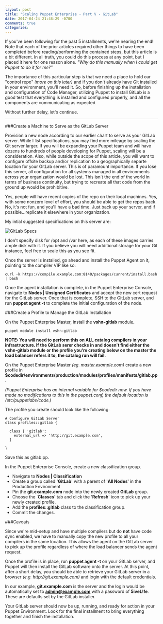 ```yaml
---
layout: post
title: "Scaling Puppet Enterprise - Part V - GitLab"
date: 2017-04-24 21:48:29 -0700
comments: true
categories: 
---
```


If you've been following for the past 5 installments, we're nearing the end! Note that each of the prior articles required other things to have been completed before reading/performing the contained steps, but this article is a bit different. In all truth, you could do this process at any point, but I placed it here for one reason alone. _"Why do this manually when I could get Puppet to do it for me?"_

The importance of this particular step is that we need a place to hold our "control repo" _(more on this later)_ and if you don't already have Git installed in your environment, you'll need it. So, before finishing up the installation and configuration of Code Manager, utilizing Puppet to install GitLab is a good test that everything is installed and configured properly, and all the components are communicating as expected. 

Without further delay, let's continue.

---

###Create a Machine to Serve as the GitLab Server

Provision a new node according to our earlier chart to serve as your GitLab server. While I list specifications, you may find more mileage by scaling the Git server larger. If you will be expanding your Puppet team and will have dozens to hundreds of people developing for Puppet, scaling will be a consideration. Also, while outside the scope of this article, you will want to configure offsite backup and/or replication to a geographically separte location for your GitLab server. This is of paramount importance. If you lose this server, all configuration for all systems managed in all environments across your organization would be lost. This isn't the end of the world in terms of business continuity, but trying to recreate all that code from the ground up would be prohibitive. 

Yes, people will have recent copies of the repo on their local machines. Yes, with some nonzero level of effort, you should be able to get the repos back.  No, it's not fun, and you'll have a bad time. Just back up your server, and if possible...replicate it elsewhere in your organization.

My intial suggested specifications on this server are:

![GitLab Specs](http://cvquesty.github.io/images/gitlab_specs.png)

I don't specify disk for /opt and /var here, as each of these images carries ample disk with it. If you believe you will need additional storage for your Git instance, feel free to scale this as you see fit. 

Once the server is installed, go ahead and install the Puppet Agent on it, pointing to the compiler VIP like so:

```
curl -k https://compile.example.com:8140/packages/current/install.bash | bash
```

Once the agent installation is complete, in the Puppet Enterprise Console, navigate to **Nodes | Unsigned Certificates** and accept the new cert request for the GitLab server. Once that is complete, SSH to the GitLab server, and run **puppet agent -t** to complete the initial configuration of the node.

###Create a Profile to Manage the GitLab Installation

On the Puppet Enterprise Master, install the **vshn-gitlab** module.

```
puppet module install vshn-gitlab
```

**NOTE: You will need to perform this on ALL catalog compilers in your infrastructure. If the GitLab serer checks in and doesn't find either the vshn-gitlab module or the profile you're creating below on the master the load balancer refers it to, the catalog run will fail.**

On the Puppet Enterprise Master _(eg. master.example.com)_ create a new profile in **$codedir/environments/production/modules/profiles/manifests/gitlab.pp**.

_(Puppet Enterprise has an internal variable for $codedir now. If you have made no modifications to this in the puppet.conf, the default location is /etc/puppetlabs/code.)_

The profile you create should look like the following:

```
# Configure GitLab Server
class profiles::gitlab {

  class { 'gitlab':
    external_url => 'http://git.example.com',
  }
  
}
```

Save this as gitlab.pp.

In the Puppet Enterprise Console, create a new classification group.

* Navigate to **Nodes | Classification**
* Create a group called '**GitLab**' with a parent of '**All Nodes**' in the Production Environment
* Pin the **git.example.com** node into the newly created **GitLab** group.
* Choose the '**Classes**' tab and click the '**Refresh**' icon to pick up your newly created profile.
* Add the **profiles::gitlab** class to the classification group.
* Commit the changes.

###Caveats

Since we're mid-setup and have multiple compilers but do **not** have code sync enabled, we have to manually copy the new profile to all your compilers in the same location. This allows the agent on the GitLab server to pick up the profile regardless of where the load balancer sends the agent request.

Once the profile is in place, run **puppet agent -t** on your GitLab server, and Puppet will then install the GitLab software onto the server. At this point, after a short delay, you should be able to retrieve your GitLab server in a browser _(e.g. http://git.example.com)_ and login with the default credentials.

In our example, **git.example.com** is the server and the login would be automatically set to **admin@example.com** with a password of **5iveL!fe**.  These are defaults set by the GitLab installer.

Your GitLab server should now be up, running, and ready for action in your Puppet Environment.  Look for the final installment to bring everything together and finish the installation.